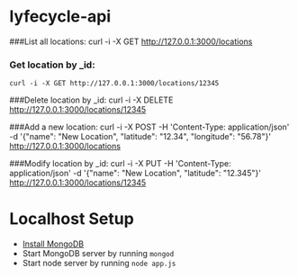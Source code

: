lyfecycle-api
=============

###List all locations:
	curl -i -X GET http://127.0.0.1:3000/locations

### Get location by _id:
	curl -i -X GET http://127.0.0.1:3000/locations/12345

###Delete location by _id:
	curl -i -X DELETE http://127.0.0.1:3000/locations/12345

###Add a new location:
	curl -i -X POST -H 'Content-Type: application/json' -d '{"name": "New Location", "latitude": "12.34", "longitude": "56.78"}' http://127.0.0.1:3000/locations

###Modify location by _id:
	curl -i -X PUT -H 'Content-Type: application/json' -d '{"name": "New Location", "latitude": "12.345"}' http://127.0.0.1:3000/locations/12345

Localhost Setup
=============

- [Install MongoDB](http://docs.mongodb.org/manual/installation/)
- Start MongoDB server by running `mongod`
- Start node server by running `node app.js`